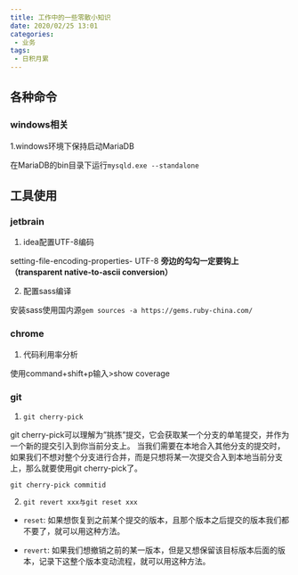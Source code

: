 ```yaml
---
title: 工作中的一些零散小知识
date: 2020/02/25 13:01
categories: 
 - 业务
tags: 
 - 日积月累
---
```


<!-- more -->

## 各种命令

### windows相关
1.windows环境下保持启动MariaDB

在MariaDB的bin目录下运行`mysqld.exe --standalone`


## 工具使用

### jetbrain
1. idea配置UTF-8编码

setting-file-encoding-properties- UTF-8 **旁边的勾勾一定要钩上（transparent native-to-ascii conversion）**

2. 配置sass编译

安装sass使用国内源`gem sources -a https://gems.ruby-china.com/`

### chrome

1. 代码利用率分析

使用command+shift+p输入>show coverage

### git

1. `git cherry-pick`

git cherry-pick可以理解为”挑拣”提交，它会获取某一个分支的单笔提交，并作为一个新的提交引入到你当前分支上。 当我们需要在本地合入其他分支的提交时，如果我们不想对整个分支进行合并，而是只想将某一次提交合入到本地当前分支上，那么就要使用git cherry-pick了。

`git cherry-pick commitid`

2. `git revert xxx与git reset xxx`

- `reset`: 如果想恢复到之前某个提交的版本，且那个版本之后提交的版本我们都不要了，就可以用这种方法。

- `revert`: 如果我们想撤销之前的某一版本，但是又想保留该目标版本后面的版本，记录下这整个版本变动流程，就可以用这种方法。








